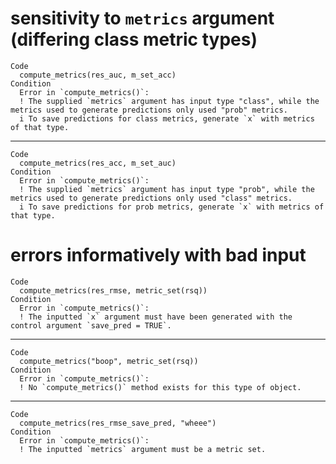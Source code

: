 # sensitivity to `metrics` argument (differing class metric types)

    Code
      compute_metrics(res_auc, m_set_acc)
    Condition
      Error in `compute_metrics()`:
      ! The supplied `metrics` argument has input type "class", while the metrics used to generate predictions only used "prob" metrics.
      i To save predictions for class metrics, generate `x` with metrics of that type.

---

    Code
      compute_metrics(res_acc, m_set_auc)
    Condition
      Error in `compute_metrics()`:
      ! The supplied `metrics` argument has input type "prob", while the metrics used to generate predictions only used "class" metrics.
      i To save predictions for prob metrics, generate `x` with metrics of that type.

# errors informatively with bad input

    Code
      compute_metrics(res_rmse, metric_set(rsq))
    Condition
      Error in `compute_metrics()`:
      ! The inputted `x` argument must have been generated with the control argument `save_pred = TRUE`.

---

    Code
      compute_metrics("boop", metric_set(rsq))
    Condition
      Error in `compute_metrics()`:
      ! No `compute_metrics()` method exists for this type of object.

---

    Code
      compute_metrics(res_rmse_save_pred, "wheee")
    Condition
      Error in `compute_metrics()`:
      ! The inputted `metrics` argument must be a metric set.

